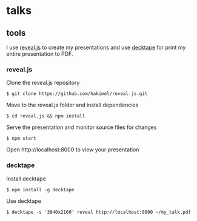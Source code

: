 # talks


## tools

I use [reveal.js](https://revealjs.com) to create my presentations and use [decktape](https://github.com/astefanutti/decktape) for print my entire presentation to PDF.


### reveal.js

Clone the reveal.js repository

```
$ git clone https://github.com/hakimel/reveal.js.git
```
Move to the reveal.js folder and install dependencies
```
$ cd reveal.js && npm install
```
Serve the presentation and monitor source files for changes
```
$ npm start
```
Open http://localhost:8000 to view your presentation

### decktape

Install decktape
```
$ npm install -g decktape
```
Use decktape
```
$ decktape -s '3840x2160' reveal http://localhost:8000 ~/my_talk.pdf
```
